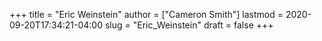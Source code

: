 +++
title = "Eric Weinstein"
author = ["Cameron Smith"]
lastmod = 2020-09-20T17:34:21-04:00
slug = "Eric_Weinstein"
draft = false
+++
